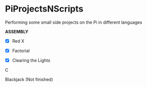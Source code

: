 # PiProjectsNScripts
Performing some small side projects on the Pi in different languages


**ASSEMBLY**

- [X] Red X

- [X] Factorial

- [X] Clearing the Lights


C

Blackjack (Not finished)